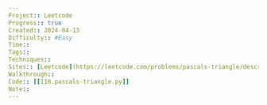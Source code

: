 ```yaml
---
Project:: Leetcode
Progress:: true
Created:: 2024-04-13
Difficulty:: #Easy 
Time:: 
Tags:: 
Techniques:: 
Sites:: [Leetcode](https://leetcode.com/problems/pascals-triangle/description/)
Walkthrough:: 
Code:: [[118.pascals-triangle.py]]
Note:: 
---
```

